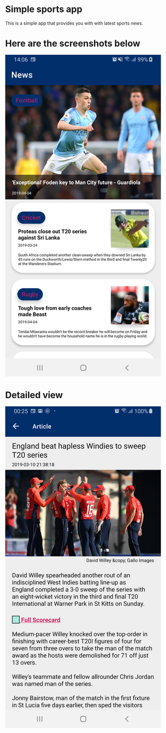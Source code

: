 
# Simple  sports app

This is a simple app that provides you with with latest sports news.

# Here are the screenshots below

![Settings Window](https://github.com/MossCoOne/mvp/blob/master/images/note_main_story.png)  

# Detailed view

![Weekly Weather](https://github.com/MossCoOne/mvp/blob/master/images/note_detail.png)
